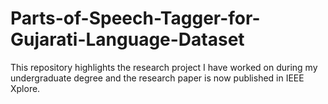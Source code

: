 # Parts-of-Speech-Tagger-for-Gujarati-Language-Dataset
This repository highlights the research project I have worked on during my undergraduate degree and the research paper is now published in IEEE Xplore.

